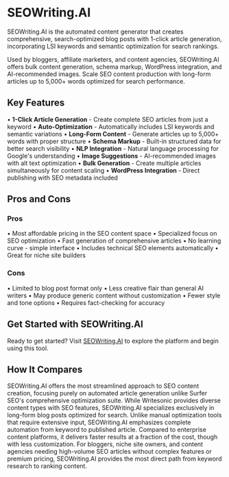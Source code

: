 # SEOWriting.AI

SEOWriting.AI is the automated content generator that creates comprehensive, search-optimized blog posts with 1-click article generation, incorporating LSI keywords and semantic optimization for search rankings.

Used by bloggers, affiliate marketers, and content agencies, SEOWriting.AI offers bulk content generation, schema markup, WordPress integration, and AI-recommended images. Scale SEO content production with long-form articles up to 5,000+ words optimized for search performance.

## Key Features

• **1-Click Article Generation** - Create complete SEO articles from just a keyword
• **Auto-Optimization** - Automatically includes LSI keywords and semantic variations
• **Long-Form Content** - Generate articles up to 5,000+ words with proper structure
• **Schema Markup** - Built-in structured data for better search visibility
• **NLP Integration** - Natural language processing for Google's understanding
• **Image Suggestions** - AI-recommended images with alt text optimization
• **Bulk Generation** - Create multiple articles simultaneously for content scaling
• **WordPress Integration** - Direct publishing with SEO metadata included

## Pros and Cons

### Pros
• Most affordable pricing in the SEO content space
• Specialized focus on SEO optimization
• Fast generation of comprehensive articles
• No learning curve - simple interface
• Includes technical SEO elements automatically
• Great for niche site builders

### Cons
• Limited to blog post format only
• Less creative flair than general AI writers
• May produce generic content without customization
• Fewer style and tone options
• Requires fact-checking for accuracy

## Get Started with SEOWriting.AI

Ready to get started? Visit [SEOWriting.AI](https://seowriting.ai) to explore the platform and begin using this tool.

## How It Compares

SEOWriting.AI offers the most streamlined approach to SEO content creation, focusing purely on automated article generation unlike Surfer SEO's comprehensive optimization suite. While Writesonic provides diverse content types with SEO features, SEOWriting.AI specializes exclusively in long-form blog posts optimized for search. Unlike manual optimization tools that require extensive input, SEOWriting.AI emphasizes complete automation from keyword to published article. Compared to enterprise content platforms, it delivers faster results at a fraction of the cost, though with less customization. For bloggers, niche site owners, and content agencies needing high-volume SEO articles without complex features or premium pricing, SEOWriting.AI provides the most direct path from keyword research to ranking content.
